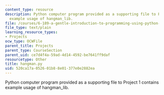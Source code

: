 ```yaml
---
content_type: resource
description: Python computer program provided as a supporting file to Project 1 contains
  example usage of hangman_lib.
file: /courses/6-189-a-gentle-introduction-to-programming-using-python-january-iap-2008/520ca17a052601b88e01377e0e2882ea_hangman.py
file_type: text/plain
learning_resource_types:
- Projects
ocw_type: OCWFile
parent_title: Projects
parent_type: CourseSection
parent_uid: ce7d4f4a-59ad-4d14-4592-be7641ff9daf
resourcetype: Other
title: hangman.py
uid: 520ca17a-0526-01b8-8e01-377e0e2882ea
---
```

Python computer program provided as a supporting file to Project 1 contains example usage of hangman_lib.

